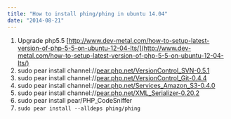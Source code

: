 ```yaml
---
title: "How to install phing/phing in ubuntu 14.04"
date: "2014-08-21"
---
```


1. Upgrade php5.5 [http://www.dev-metal.com/how-to-setup-latest-version-of-php-5-5-on-ubuntu-12-04-lts/](http://www.dev-metal.com/how-to-setup-latest-version-of-php-5-5-on-ubuntu-12-04-lts/)
2. sudo pear install channel://[pear.php.net/VersionControl\_SVN-0.5.1](http://pear.php.net/VersionControl_SVN-0.5.1)
3. sudo pear install channel://[pear.php.net/VersionControl\_Git-0.4.4](http://pear.php.net/VersionControl_Git-0.4.4)
4. sudo pear install channel://[pear.php.net/Services\_Amazon\_S3-0.4.0](http://pear.php.net/Services_Amazon_S3-0.4.0)
5. sudo pear install channel://[pear.php.net/XML\_Serializer-0.20.2](http://pear.php.net/XML_Serializer-0.20.2)
6. sudo pear install pear/PHP\_CodeSniffer
7. `sudo pear install --alldeps phing/phing`

